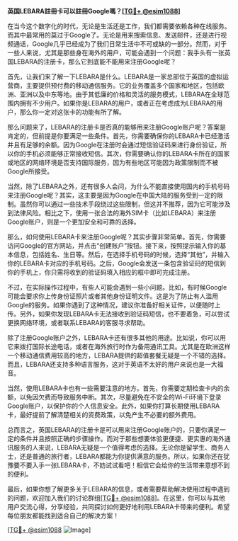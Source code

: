 **英国LEBARA註冊卡可以註冊Google嗎？[[TG💪+ @esim1088](https://t.me/s/esim1088)]**

在当今这个数字化的时代，无论是生活还是工作，我们都需要依赖各种在线服务。而其中最常用的莫过于Google了。无论是用来搜索信息、发送邮件，还是进行视频通话，Google几乎已经成为了我们日常生活中不可或缺的一部分。然而，对于一些人来说，尤其是那些身在海外的用户，可能会遇到一个问题：我手头有一张英国LEBARA的注册卡，那么它到底能不能用来注册Google呢？

首先，让我们来了解一下LEBARA是什么。LEBARA是一家总部位于英国的虚拟运营商，主要提供预付费的移动通信服务。它的业务覆盖多个国家和地区，包括欧洲、亚洲以及中东等地。由于其低廉的价格和灵活的服务模式，LEBARA在全球范围内拥有不少用户。如果你是LEBARA的用户，或者正在考虑成为LEBARA的用户，那么你一定对这张卡的功能有所了解。

那么问题来了，LEBARA的注册卡是否真的能够用来注册Google账户呢？答案是肯定的，但前提是你要满足一些条件。首先，你需要确保你的LEBARA卡已经激活并且有足够的余额。因为Google在注册时会通过短信验证码来进行身份验证，所以你的手机必须能够正常接收短信。其次，你需要确认你的LEBARA卡所在的国家或地区的网络环境是否支持国际服务，因为有些地区可能因为政策限制而不被Google所接受。

当然，除了LEBARA之外，还有很多人会问，为什么不能直接使用国内的手机号码来注册Google呢？其实，这主要是因为Google在中国大陆的服务受到一定的限制。虽然你可以通过一些技术手段绕过这些限制，但这并不推荐，因为它可能涉及到法律风险。相比之下，使用一张合法的海外SIM卡（比如LEBARA）来注册Google账户，则是一个更加安全和可靠的选择。

那么，如何使用LEBARA卡来注册Google呢？其实步骤非常简单。首先，你需要访问Google的官方网站，并点击“创建账户”按钮。接下来，按照提示输入你的基本信息，包括姓名、生日等。然后，在选择手机号码的时候，选择“其他”，并输入你的LEBARA卡对应的手机号码。之后，Google会发送一条包含验证码的短信到你的手机上，你只需将收到的验证码填入相应的框中即可完成注册。

不过，在实际操作过程中，有些人可能会遇到一些小问题。比如，有时候Google可能会要求你上传身份证照片或者其他身份证明文件。这是为了防止有人滥用Google的服务。如果你遇到了这种情况，建议你准备好相关证件，以便随时上传。另外，如果你发现LEBARA卡无法接收到验证码短信，也不要着急，可以尝试更换网络环境，或者联系LEBARA的客服寻求帮助。

除了注册Google账户之外，LEBARA卡还有很多其他的用途。比如说，你可以用它来拨打国际长途电话，或者在海外旅行时作为备用通讯工具。尤其是在欧洲这样一个移动通信费用较高的地方，LEBARA提供的超值套餐无疑是一个不错的选择。而且，LEBARA还支持多种语言服务，这对于英语不太好的用户来说也是一大福音。

当然，使用LEBARA卡也有一些需要注意的地方。首先，你需要定期检查卡内的余额，以免因欠费而导致服务中断。其次，尽量避免在不安全的Wi-Fi环境下登录Google账户，以保护你的个人信息安全。此外，如果你打算长期使用LEBARA卡，最好提前了解清楚相关的资费政策，以免产生不必要的额外费用。

总而言之，英国LEBARA的注册卡是可以用来注册Google账户的，只要你满足一定的条件并且按照正确的步骤操作。而对于那些想要体验更便捷、更实惠的海外通讯服务的人来说，LEBARA无疑是一个值得考虑的选择。无论你是留学生、商务人士，还是普通的旅行者，LEBARA都能为你提供满意的服务。所以，如果你还在犹豫要不要入手一张LEBARA卡，不妨试试看吧！相信它会给你的生活带来意想不到的便利。

最后，如果你想了解更多关于LEBARA的信息，或者需要帮助解决使用过程中遇到的问题，欢迎加入我们的讨论群组[[TG💪+ @esim1088](https://t.me/s/esim1088)]。在这里，你可以与其他用户交流心得，分享经验，共同探讨如何更好地利用LEBARA卡带来的便利。希望每位朋友都能找到适合自己的解决方案！

[[TG💪+ @esim1088](https://t.me/s/esim1088) ![Image](https://i.postimg.cc/4NQfJmqS/Snipaste-2025-05-13-00-14-12.png)]
